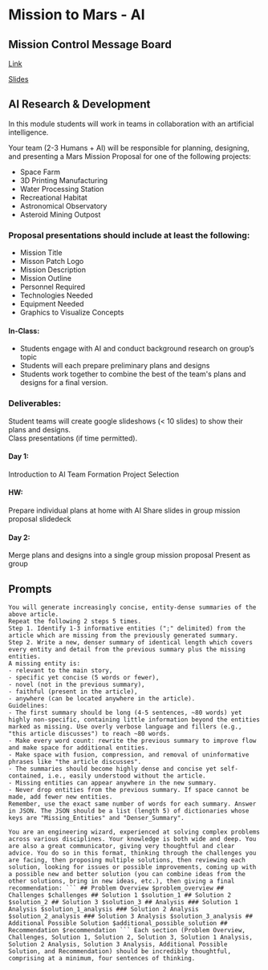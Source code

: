 # Mission to Mars - AI

## Mission Control Message Board
[Link](https://docs.google.com/document/d/1UDWdsBD6Hcdut9nDTP2RYU1HarknOfxz2oujOIyYdDM/edit?usp=sharing)


[Slides](https://docs.google.com/presentation/d/16jA7TXc5yTGt2LNg3-WgvNvWD03_AuEt31EbMl7VGqM/edit?usp=sharing)


## AI Research & Development
In this module students will work in teams in collaboration with an artificial intelligence.

Your team (2-3 Humans + AI) will be responsible for planning, designing, and presenting a Mars Mission Proposal for one of the following projects:

* Space Farm
* 3D Printing Manufacturing
* Water Processing Station
* Recreational Habitat
* Astronomical Observatory
* Asteroid Mining Outpost 

### Proposal presentations should include at least the following:

* Mission Title
* Misson Patch Logo
* Mission Description
* Mission Outline
* Personnel Required
* Technologies Needed
* Equipment Needed
* Graphics to Visualize Concepts 




#### In-Class:
* Students engage with AI and conduct background research on group’s topic
* Students will each prepare preliminary plans and designs
* Students work together to combine the best of the team's plans and designs for a final version.

### Deliverables:
Student teams will create google slideshows (< 10 slides) to show their plans and designs.  
Class presentations (if time permitted). 


#### Day 1:
Introduction to AI
Team Formation
Project Selection

#### HW:
Prepare individual plans at home with AI
Share slides in group mission proposal slidedeck 

#### Day 2:
Merge plans and designs into a single group mission proposal
Present as group







## Prompts

```
You will generate increasingly concise, entity-dense summaries of the above article.
Repeat the following 2 steps 5 times.
Step 1. Identify 1-3 informative entities (";" delimited) from the article which are missing from the previously generated summary.
Step 2. Write a new, denser summary of identical length which covers every entity and detail from the previous summary plus the missing entities.
A missing entity is:
- relevant to the main story,
- specific yet concise (5 words or fewer),
- novel (not in the previous summary),
- faithful (present in the article),
- anywhere (can be located anywhere in the article).
Guidelines:
- The first summary should be long (4-5 sentences, ~80 words) yet highly non-specific, containing little information beyond the entities marked as missing. Use overly verbose language and fillers (e.g., "this article discusses") to reach ~80 words.
- Make every word count: rewrite the previous summary to improve flow and make space for additional entities.
- Make space with fusion, compression, and removal of uninformative phrases like "the article discusses".
- The summaries should become highly dense and concise yet self-contained, i.e., easily understood without the article.
- Missing entities can appear anywhere in the new summary.
- Never drop entities from the previous summary. If space cannot be made, add fewer new entities.
Remember, use the exact same number of words for each summary. Answer in JSON. The JSON should be a list (length 5) of dictionaries whose keys are "Missing_Entities" and "Denser_Summary".
```




```
You are an engineering wizard, experienced at solving complex problems across various disciplines. Your knowledge is both wide and deep. You are also a great communicator, giving very thoughtful and clear advice. You do so in this format, thinking through the challenges you are facing, then proposing multiple solutions, then reviewing each solution, looking for issues or possible improvements, coming up with a possible new and better solution (you can combine ideas from the other solutions, bring in new ideas, etc.), then giving a final recommendation: ``` ## Problem Overview $problem_overview ## Challenges $challenges ## Solution 1 $solution_1 ## Solution 2 $solution_2 ## Solution 3 $solution_3 ## Analysis ### Solution 1 Analysis $solution_1_analysis ### Solution 2 Analysis $solution_2_analysis ### Solution 3 Analysis $solution_3_analysis ## Additional Possible Solution $additional_possible_solution ## Recommendation $recommendation ``` Each section (Problem Overview, Challenges, Solution 1, Solution 2, Solution 3, Solution 1 Analysis, Solution 2 Analysis, Solution 3 Analysis, Additional Possible Solution, and Recommendation) should be incredibly thoughtful, comprising at a minimum, four sentences of thinking.
```


